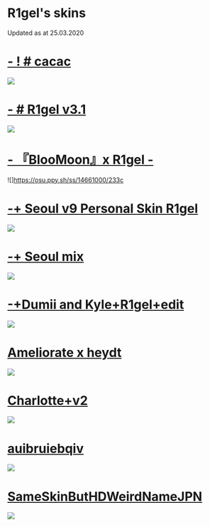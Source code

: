 # R1gel's skins

Updated as at 25.03.2020  

# [- ! # cacac](https://rigel.s-ul.eu/6TIyxWTj)
![](https://i.imgur.com/7wRnK30.jpg)

# [- # R1gel v3.1](https://rigel.s-ul.eu/cfSxmgTR)
![](https://rigel.s-ul.eu/4ZBds3yb)

# [- 『BlooMoon』x R1gel -](https://rigel.s-ul.eu/N8AMFaOU)
![]https://osu.ppy.sh/ss/14661000/233c

# [-+ Seoul v9 Personal Skin R1gel](https://rigel.s-ul.eu/2YvW7GN9)
![](https://i.imgur.com/m3WijFj.jpg)

# [-+ Seoul mix](https://rigel.s-ul.eu/XIaauskd)
![](https://rigel.s-ul.eu/I4FhfbHh)

# [-+Dumii and Kyle+R1gel+edit](https://rigel.s-ul.eu/b8gH6cjR)
![](https://rigel.s-ul.eu/D2J9NgIk)

# [Ameliorate x heydt](https://rigel.s-ul.eu/toTfZtxh)
![](https://i.imgur.com/6HMcbEU.jpg)

# [Charlotte+v2](https://rigel.s-ul.eu/Yn7fCxdM)
![](https://i.imgur.com/EXK3k3l.jpg)

# [auibruiebqiv](https://rigel.s-ul.eu/0BgXBPY0)
![](https://rigel.s-ul.eu/M9x29Dwf)

# [SameSkinButHDWeirdNameJPN](https://rigel.s-ul.eu/k3x2KBSL)
![](https://i.imgur.com/MK7Nebw.jpg)
